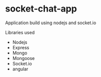 # socket-chat-app
Application build using nodejs and socket.io

Libraries used
- Nodejs
- Express
- Mongo
- Mongoose
- Socket.io
- angular
